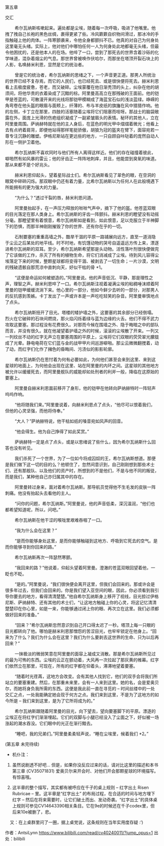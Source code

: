 


第五章 

交汇 

        希尔瓦纳斯咳嗽起来。遍处都是尘埃，随着每一次呼吸，吸进了他嘴里。他拽了拽自己长袍的黑色丝绸，裹得更紧了些。冷风簌簌自织物间滑过，那冰冷的手指触碰上他的肉体。一阵寒颤袭来，令他全身都颤抖不已。他真的对自己为何身处这里毫无头绪。实际上，他对他们中哪怕任何一人为何身处此地都毫无头绪，但最令他困扰的，还是他本人的在场。他啐了一口，尝到了那死去的世界含着沙砾的化学味道，混杂着烟尘的气息。那世界曾被唤作伏哈尔，而那坐在塔顶开裂石块上的人影，名唤赫米利恩，显然是它的统治者。

        曾是它的统治者，希尔瓦纳斯的思绪之下，一个声音更正道。那男人所统治的世界已经不复存焉，而它的人民们，也已经死去、或是很快便将死去。赫米利恩看上去极度疲惫，苍老，而又破碎。尘埃蒙覆在他日渐秃顶的头上，纠杂在他的胡须间，将他华贵的衣着染成了沉黯的棕。阿里曼高高立在那残破的王面前。他的铠甲是苍蓝的，可散漫开来的光线将那铠甲模糊成了海蓝宝石似的浅淡蓝绿。峥嵘的角弯卷在他头盔的眼眉与面颊上，纤薄的、布与羊皮纸的旗旛在风中猎猎作响。他的左侧，卡丁立在那里，四肢的活塞随着尘埃将它们阻塞而吱呀。那战士的脑袋敞露在外，面庞上光滑的伤疤组织凝成了一副紧皱眉头的表情。秘环的其他人，立在阿里曼周围。萨纳赫特就在他的主人身后，在蓝色的明光甲中熠熠着微光；他看上去有点坍着肩背，即便他站得那样笔挺骄傲，胡狼为冠的盔夹在臂下，面容宛若一尊专注沉静的雕塑。伊格尼斯站在更远些的地方，一只自顾自咔哒着的庞然自动人形在一侧护卫着他。

        希尔瓦纳斯不喜欢同时与他们所有人离得这样近。他们的存在碰撞着彼此，噼啪然有如风暴的雷云；他的牙齿正一阵阵地刺痒，并且，他能尝到臭氧的味道。那从来都不是个好兆头。

        赫米利恩仰起头，望着星际战士们。希尔瓦纳斯看见了翠色的眼，在空洞的眼窝中碎碎闪烁。那双眼中仍还有着力量，比希尔瓦纳斯以为任何人在此般境遇下所能拥有的更为强大的力量。

        “为什么？”透过干裂的唇，赫米利恩问道。

        阿里曼抬起手，在一声压力释放的咝咝气声中，摘下了他的盔。他苍蓝双眼的目光落定在那人类身上。希尔瓦纳斯的牙齿一阵颤抖。赫米利恩的瞪望没有动摇分毫。那瞪望里有着恨意，希尔瓦纳斯如是看到，如此恨意，足以克服立于半神脚下的恐惧，而那半神刚刚摧毁了你的世界、还有你在乎的一切。

        石制要塞的重重高墙之外，酷旱干涸的平原一路铺展向远方，直至一道消隐于尘云之后某处的地平线。时不时地，有饥馑动物的哭号自遥遥远方传上来，漂逐进希尔瓦纳斯的双耳。至少，希尔瓦纳斯希望那是头动物。活性落叶剂很快便做完了它该做的工作，杀灭了所有的植物生命，将它们消减成了尘埃。待到风儿容得尘埃落定下来的时候，整颗星球都将变得干涸、被剥去了一切生命；一片沙漠，文明的残破遗骸自那荒凉中直刺向天，好似干枯的骨 *1。

        “这便是命运如何被塑造的。”阿里曼说。他的声音低沉、平静，那是理性之声，理智之声。赫米利恩啐了一口。希尔瓦纳斯注视着凝满尘埃的粘稠唾沫顺着阿里曼的铠甲缓缓流淌下来。他心里的一部分，他如今鲜少去听的一部分，对那男人的反抗感到羡嫉。卡丁发出了一声或许本是一声吃吃轻笑的杂音。阿里曼审慎地点了点头。

        希尔瓦纳斯扭开了目光。塔楼的矮护墙之外，这要塞的其余部分已经倒塌。烈火在它破碎的石块间燃烧，那火焰闪烁着绿与蓝为边缘的火舌。他们不得不武力攻取这要塞。那过程没有花费很久。对那而今候在围墙之外、隐于晦暗之中的部队而言，并没有很久。就在他凝望着护墙之外的时候，滚滚的尘埃散了开来。一列又一列纹丝不动的红字无声立在要塞周围的平原上，尘埃将它们双眼的荧荧翠光朦胧成了光晕。静电电荷在它们蓝与金的战甲甲片间巡游噼啪。那尘云微微翻搅着，动了动，而红字们化作了赭色的昏晦间、污渍似的影影轮廓。

        希尔瓦纳斯仍在思忖着为何有必要如此，为何他们甚至会来到这里、来到这星球的地面上，为何他会出现在这里、站在阿里曼的内环之间。这星球的其他地方被允许以缓缓死去，而阿里曼舰队的威能却如处刑者的利斧一般，降临在这原始的要塞上。

        阿里曼自赫米利恩面前移开了身形，他的铠甲在他转向萨纳赫特时一阵轻声呜呜作响。

        “他将随我们来。”阿里曼说着，向赫米利恩点了点头，“他尽可以恨着我们，但他的心灵坚强，而他将侍奉。”

        “大人？”萨纳赫特说，他干枯如纸的嗓音宛如风声的回音。

        “他会得生。他为自己挣得了如此奖赏。”

        萨纳赫特一定是点了点头，或是以思绪说了些什么，因为希尔瓦纳斯什么回答也没有听见。

        我们杀死了一个世界，为了一位如今将成囚奴的王，希尔瓦纳斯想道。那便是我们做下这一切的目的么？他顿住了，忽然间意识到，自己刚刚想到那些术士们、还有那舰队、以及他们的资产时，所想到的不是他们，不是与他不同的叛徒，而是我们，某种他自己亦归属其中的存在。

        阿里曼转过身来，面对着希尔瓦纳斯。那导航员觉得他不生毛发的皮肤一阵刺痛。他没有抬起头去看他的主人。

        “问你的问题，希尔瓦纳斯。”阿里曼说，他的声音低柔，深沉温润，“他们也都希望知道呢，所以，问吧。”

        希尔瓦纳斯在他干涩的喉咙里艰难吞咽了一口。

        “我为什么会在这里？”

        “是而你能够身处这里，是而你能够触碰到这地方、呼吸到它死去的空气。是而你能够寻到你回来的路。”

        希尔瓦纳斯再次一阵瑟然寒颤。

        “我回来的路？”他说着，仰起头望着阿里曼。澄澈的苍蓝双眼回望着他，一眨也不眨。

        “是的。”阿里曼说，“我们很快便会离开这里，但我们会回来的。那或许会是很多年过去，但我们会回来的。你是我们望入亚空间的眼，因此，你必须看到我引导你要去的地方，看得清清楚楚。”他自希尔瓦纳斯身上移开了视线，目光掠过伊格尼斯、萨纳赫特、还有其他的术士们，“让这地方触碰上你的心灵，将这记忆清清楚楚印在你心里，如是一来，你能够通过闭上你的眼、再次立在这里。我们必须都做好回来的准备。”

        “回来？”希尔瓦纳斯忽然意识到自己开口得太迟了一秒。塔顶上每一只眼的目光都转向了他。哪怕是赫米利恩那憎怨的苦涩目光，也牢牢锁定在他身上。“回来为了什么？我们为什么会在这里？我们为什么要剥去这世界的生命、只为以后再回来？”

        一抹极淡的微弱笑意在阿里曼的面容上凝成又消散。那是希尔瓦纳斯所见过的最为可怖的东西。尘埃的云正在颤动着，大风再一次拉起了那灰黄的帷幕。红字们依然立在那里，可现在，所有的红字都在仰着头，滞滞地望着要塞。

        “随着时光荏苒，这地方会改变。会有其他人找到它，他们的双手会将我们所站立的要塞重建。然后，在那重未来里，会有一人来到这里。她的名，会是爱奥贝尔，而她将身负我所需的东西。这便是我此前一直在寻觅的 – 时间丝缕中的一处交汇之点，一处我能确定她会现于何方之点。我们来到这里，不是为了这地方的如今所是 – 我们来到这里，是为了它所将成为的。”

        希尔瓦纳斯跟随着阿里曼的目光，向下望去，望向要塞脚下的平原。漂逐的尘埃正在将红字们渐渐埋起。它们的双脚与小腿已经没入了尘面之下，好似被一场涨起的潮水吞没。它们眼中的光正在渐行黯去。

        “睡吧，我的兄弟们。”阿里曼柔柔轻声说，“睡在尘埃里，候着我们 *2。”



(第五章 未完待续)



* 机仆注：

1. 虽然说剧透不好吧… 但是，如果你没反应过来的话，请对比这里的描述和本书第三章 (CV35071831) 爱奥贝尔来开会时、对他们开会那颗星球的环境描写。有惊喜哦。

2. 这半章的整个描写，其实都有被呼应在千子的桌上规则 – 红字出土 Risen Rubricae – 里。这半章是“红字出土” 的布局过程，在合适的时间与地方埋下红字 – 然后在将来需要时，让它们破土而出、发动奇袭。“红字出土”的具体桌上规则可参见CV14643390相关条目。它在9e的时候还在千子codex里，但后来10e被删了，悲。

    又：在上桌群里问了一圈，据上桌党说，这条规则在当年实用度存疑 :’)

 作者：AntsiLynn https://www.bilibili.com/read/cv40240011/?jump_opus=1 出处：bilibili
